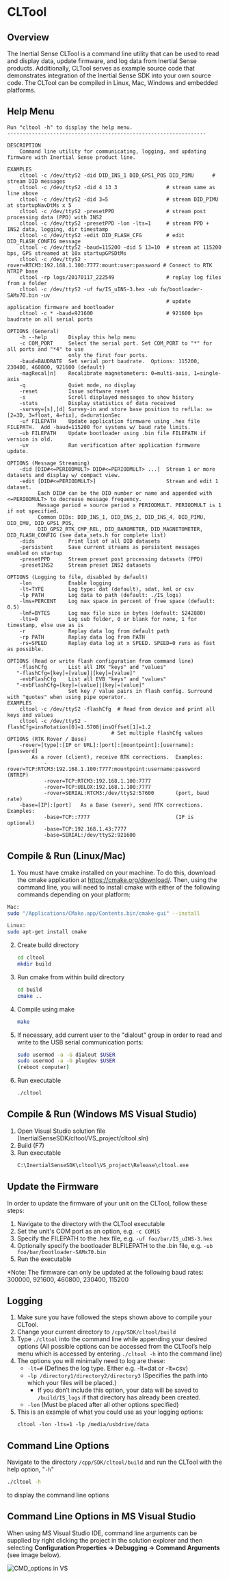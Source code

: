# CLTool

## Overview
The Inertial Sense CLTool is a command line utility that can be used to read and display data, update firmware, and log data from Inertial Sense products. Additionally, CLTool serves as example source code that demonstrates integration of the Inertial Sense SDK into your own source code. The CLTool can be compiled in Linux, Mac, Windows and embedded platforms.

## Help Menu

```
Run "cltool -h" to display the help menu.
-----------------------------------------------------------------

DESCRIPTION
    Command line utility for communicating, logging, and updating firmware with Inertial Sense product line.

EXAMPLES
    cltool -c /dev/ttyS2 -did DID_INS_1 DID_GPS1_POS DID_PIMU      # stream DID messages
    cltool -c /dev/ttyS2 -did 4 13 3                # stream same as line above
    cltool -c /dev/ttyS2 -did 3=5                   # stream DID_PIMU at startupNavDtMs x 5
    cltool -c /dev/ttyS2 -presetPPD                 # stream post processing data (PPD) with INS2
    cltool -c /dev/ttyS2 -presetPPD -lon -lts=1     # stream PPD + INS2 data, logging, dir timestamp
    cltool -c /dev/ttyS2 -edit DID_FLASH_CFG        # edit DID_FLASH_CONFIG message
    cltool -c /dev/ttyS2 -baud=115200 -did 5 13=10  # stream at 115200 bps, GPS streamed at 10x startupGPSDtMs
    cltool -c /dev/ttyS2 -rover=RTCM3:192.168.1.100:7777:mount:user:password # Connect to RTK NTRIP base
    cltool -rp logs/20170117_222549                 # replay log files from a folder
    cltool -c /dev/ttyS2 -uf fw/IS_uINS-3.hex -ub fw/bootloader-SAMx70.bin -uv
                                                    # update application firmware and bootloader
    cltool -c * -baud=921600                        # 921600 bps baudrate on all serial ports

OPTIONS (General)
    -h --help       Display this help menu
    -c COM_PORT     Select the serial port. Set COM_PORT to "*" for all ports and "*4" to use
                    only the first four ports.
    -baud=BAUDRATE  Set serial port baudrate.  Options: 115200, 230400, 460800, 921600 (default)
    -magRecal[n]    Recalibrate magnetometers: 0=multi-axis, 1=single-axis
    -q              Quiet mode, no display
    -reset          Issue software reset
    -s              Scroll displayed messages to show history
    -stats          Display statistics of data received
    -survey=[s],[d] Survey-in and store base position to refLla: s=[2=3D, 3=float, 4=fix], d=durationSec
    -uf FILEPATH    Update application firmware using .hex file FILEPATH.  Add -baud=115200 for systems w/ baud rate limits.
    -ub FILEPATH    Update bootloader using .bin file FILEPATH if version is old.
    -uv             Run verification after application firmware update.

OPTIONS (Message Streaming)
    -did [DID#<=PERIODMULT> DID#<=PERIODMULT> ...]  Stream 1 or more datasets and display w/ compact view.
    -edit [DID#<=PERIODMULT>]                       Stream and edit 1 dataset.
          Each DID# can be the DID number or name and appended with <=PERIODMULT> to decrease message frequency.
          Message period = source period x PERIODMULT. PERIODMULT is 1 if not specified.
          Common DIDs: DID_INS_1, DID_INS_2, DID_INS_4, DID_PIMU, DID_IMU, DID_GPS1_POS,
          DID_GPS2_RTK_CMP_REL, DID_BAROMETER, DID_MAGNETOMETER, DID_FLASH_CONFIG (see data_sets.h for complete list)
    -dids           Print list of all DID datasets
    -persistent     Save current streams as persistent messages enabled on startup
    -presetPPD      Stream preset post processing datasets (PPD)
    -presetINS2     Stream preset INS2 datasets

OPTIONS (Logging to file, disabled by default)
    -lon            Enable logging
    -lt=TYPE        Log type: dat (default), sdat, kml or csv
    -lp PATH        Log data to path (default: ./IS_logs)
    -lms=PERCENT    Log max space in percent of free space (default: 0.5)
    -lmf=BYTES      Log max file size in bytes (default: 5242880)
    -lts=0          Log sub folder, 0 or blank for none, 1 for timestamp, else use as is
    -r              Replay data log from default path
    -rp PATH        Replay data log from PATH
    -rs=SPEED       Replay data log at x SPEED. SPEED=0 runs as fast as possible.

OPTIONS (Read or write flash configuration from command line)
    -flashCfg       List all IMX "keys" and "values"
   "-flashCfg=[key]=[value]|[key]=[value]"
    -evbFlashCfg    List all EVB "keys" and "values"
   "-evbFlashCfg=[key]=[value]|[key]=[value]"
                    Set key / value pairs in flash config. Surround with "quotes" when using pipe operator.
EXAMPLES
    cltool -c /dev/ttyS2 -flashCfg  # Read from device and print all keys and values
    cltool -c /dev/ttyS2 -flashCfg=insRotation[0]=1.5708|insOffset[1]=1.2
                                  # Set multiple flashCfg values
OPTIONS (RTK Rover / Base)
    -rover=[type]:[IP or URL]:[port]:[mountpoint]:[username]:[password]
        As a rover (client), receive RTK corrections.  Examples:
            -rover=TCP:RTCM3:192.168.1.100:7777:mountpoint:username:password   (NTRIP)
            -rover=TCP:RTCM3:192.168.1.100:7777
            -rover=TCP:UBLOX:192.168.1.100:7777
            -rover=SERIAL:RTCM3:/dev/ttyS2:57600       (port, baud rate)
    -base=[IP]:[port]   As a Base (sever), send RTK corrections.  Examples:
            -base=TCP::7777                            (IP is optional)
            -base=TCP:192.168.1.43:7777
            -base=SERIAL:/dev/ttyS2:921600
```

## Compile & Run (Linux/Mac)

1. You must have cmake installed on your machine. To do this, download the cmake application at https://cmake.org/download/. Then, using the command line, you will need to install cmake with either of the following commands depending on your platform:
```bash
Mac:
sudo "/Applications/CMake.app/Contents.bin/cmake-gui" --install

Linux:
sudo apt-get install cmake
```
2. Create build directory
   ```bash
   cd cltool
   mkdir build
   ```

2. Run cmake from within build directory
   ```bash
   cd build
   cmake ..
   ```

3. Compile using make
   ```bash
   make
   ```

4. If necessary, add current user to the "dialout" group in order to read and write to the USB serial communication ports:
   ```bash
   sudo usermod -a -G dialout $USER
   sudo usermod -a -G plugdev $USER
   (reboot computer)
   ```

5. Run executable
   ``` bash
   ./cltool
   ```

## Compile & Run (Windows MS Visual Studio)
1. Open Visual Studio solution file (InertialSenseSDK/cltool/VS_project/cltool.sln)
2. Build (F7)
3. Run executable
   ``` bash
   C:\InertialSenseSDK\cltool\VS_project\Release\cltool.exe
   ```
## Update the Firmware
In order to update the firmware of your unit on the CLTool, follow these steps:

1. Navigate to the directory with the CLTool executable
1. Set the unit's COM port as an option, e.g. `-c COM15`
1. Specify the FILEPATH to the .hex file, e.g. `-uf foo/bar/IS_uINS-3.hex`
1. Optionally specify the bootloader BLFILEPATH to the .bin file, e.g. `-ub foo/bar/bootloader-SAMx70.bin`
1. Run the executable

*Note: The firmware can only be updated at the following baud rates: 300000, 921600, 460800, 230400, 115200

## Logging

1. Make sure you have followed the steps shown above to compile your CLTool.
1. Change your current directory to `/cpp/SDK/cltool/build`
1. Type `./cltool` into the command line while appending your desired options (All possible options can be accessed from the CLTool’s help menu which is accessed by entering `./cltool -h` into the command line)
1. The options you will minimally need to log are these:
	* `-lt=#` (Defines the log type. Either e.g. -lt=dat or -lt=csv)
	* `-lp /directory1/directory2/directory3` (Specifies the path into which your files will be placed.)
		* If you don’t include this option, your data will be saved to `/build/IS_logs` if that directory has already been created.
	* `-lon` (Must be placed after all other options specified)
1. This is an example of what you could use as your logging options:
   ```
   cltool -lon -lts=1 -lp /media/usbdrive/data
   ```

## Command Line Options

Navigate to the directory `/cpp/SDK/cltool/build` and run the CLTool with the help option, "`-h`"

``` bash
./cltool -h
```

to display the command line options

## Command Line Options in MS Visual Studio
When using MS Visual Studio IDE, command line arguments can be supplied by right clicking the project in the solution explorer and then selecting **Configuration Properties -> Debugging -> Command Arguments** (see image below).

![CMD_options in VS](images/2.7.png)
